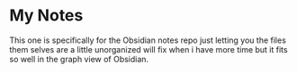 
# My Notes 
This one is specifically for the Obsidian notes repo just letting you the files them selves are a little unorganized will fix when i have more time but it fits so well in the graph view of Obsidian. 
